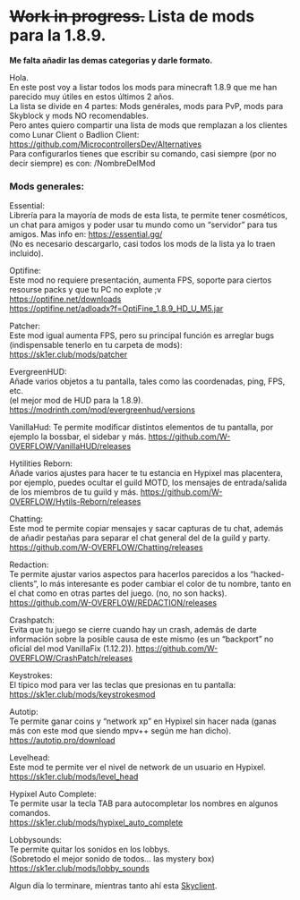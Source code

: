 # ~~Work in progress.~~ Lista de mods para la 1.8.9.  
**Me falta añadir las demas categorias y darle formato.**  

Hola.  
En este post voy a listar todos los mods para minecraft 1.8.9 que me han parecido muy útiles en estos últimos 2 años.  
La lista se divide en 4 partes: Mods genérales, mods para PvP, mods para Skyblock y mods NO recomendables.  
Pero antes quiero compartir una lista de mods que remplazan a los clientes como Lunar Client o Badlion Client:  
https://github.com/MicrocontrollersDev/Alternatives  
Para configurarlos tienes que escribir su comando, casi siempre (por no decir siempre) es con: /NombreDelMod  

### **Mods generales:**  
  
Essential:  
Librería para la mayoría de mods de esta lista, te permite tener cosméticos, un chat para amigos y poder usar tu mundo como un “servidor” para tus amigos.
Mas info en: https://essential.gg/  
(No es necesario descargarlo, casi todos los mods de la lista ya lo traen incluido).
  
Optifine:  
Este mod no requiere presentación, aumenta FPS, soporte para ciertos resourse packs y que tu PC no explote ;v  
https://optifine.net/downloads  
https://optifine.net/adloadx?f=OptiFine_1.8.9_HD_U_M5.jar  
  
Patcher:  
Este mod igual aumenta FPS, pero su principal función es arreglar bugs (indispensable tenerlo en tu carpeta de mods):  
https://sk1er.club/mods/patcher  
  
EvergreenHUD:  
Añade varios objetos a tu pantalla, tales como las coordenadas, ping, FPS, etc.  
(el mejor mod de HUD para la 1.8.9).  
https://modrinth.com/mod/evergreenhud/versions  

VanillaHud:
Te permite modificar distintos elementos de tu pantalla, por ejemplo la bossbar, el sidebar y más.
https://github.com/W-OVERFLOW/VanillaHUD/releases  

Hytilities Reborn:  
Añade varios ajustes para hacer te tu estancia en Hypixel mas placentera, por ejemplo, puedes ocultar el guild MOTD, los mensajes de entrada/salida de los miembros de tu guild y más.
https://github.com/W-OVERFLOW/Hytils-Reborn/releases  

Chatting:  
Este mod te permite copiar mensajes y sacar capturas de tu chat, además de añadir pestañas para separar el chat general del de la guild y party.  
https://github.com/W-OVERFLOW/Chatting/releases  

Redaction:  
Te permite ajustar varios aspectos para hacerlos parecidos a los “hacked-clients”, lo más interesante es poder cambiar el color de tu nombre, tanto en el chat como en otras partes del juego.
(no, no son hacks).  
https://github.com/W-OVERFLOW/REDACTION/releases  

Crashpatch:  
Evita que tu juego se cierre cuando hay un crash, además de darte información sobre la posible causa de este mismo (es un “backport” no oficial del mod VanillaFix (1.12.2)).
https://github.com/W-OVERFLOW/CrashPatch/releases  

Keystrokes:  
El típico mod para ver las teclas que presionas en tu pantalla:  
https://sk1er.club/mods/keystrokesmod  

Autotip:  
Te permite ganar coins y “network xp” en Hypixel sin hacer nada (ganas más con este mod que siendo mpv++ según me han dicho).  
https://autotip.pro/download  

Levelhead:  
Este mod te permite ver el nivel de network de un usuario en Hypixel.  
https://sk1er.club/mods/level_head  

Hypixel Auto Complete:  
Te permite usar la tecla TAB para autocompletar los nombres en algunos comandos.  
https://sk1er.club/mods/hypixel_auto_complete  

Lobbysounds:  
Te permite quitar los sonidos en los lobbys.  
(Sobretodo el mejor sonido de todos… las mystery box)  
https://sk1er.club/mods/lobby_sounds  


Algun día lo terminare, mientras tanto ahí esta [Skyclient](https://github.com/SkyblockClient/SkyblockClient). 

